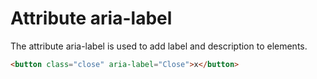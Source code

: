 # Attribute aria-label

The attribute aria-label is used to add label and description to elements.

```html
<button class="close" aria-label="Close">x</button>
```
